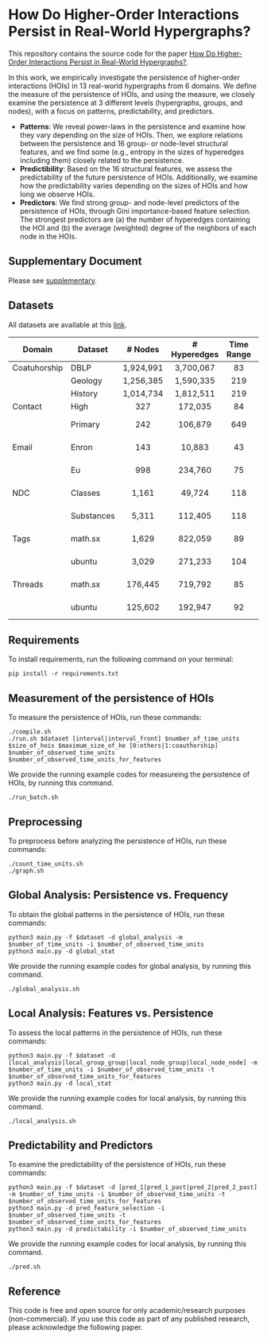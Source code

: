# How Do Higher-Order Interactions Persist in Real-World Hypergraphs?

This repository contains the source code for the paper [How Do Higher-Order Interactions Persist in Real-World Hypergraphs?](https://).
<!---
by [Hyunjin Choo](https://github.com/jin-choo/) and [Kijung Shin](https://kijungs.github.io/), to be presented at [](https://).)
-->

In this work, we empirically investigate the persistence of higher-order interactions (HOIs) in 13 real-world hypergraphs from 6 domains.
We define the measure of the persistence of HOIs, and using the measure, we closely examine the persistence at 3 different levels (hypergraphs, groups, and nodes), with a focus on patterns, predictability, and predictors.
* **Patterns**: We reveal power-laws in the persistence and examine how they vary depending on the size of HOIs. Then, we explore relations between the persistence and 16 group- or node-level structural features, and we find some (e.g., entropy in the sizes of hyperedges including them) closely related to the persistence.
* **Predictibility**: Based on the 16 structural features, we assess the predictability of the future persistence of HOIs. Additionally, we examine how the predictability varies depending on the sizes of HOIs and how long we observe HOIs.
* **Predictors**: We find strong group- and node-level predictors of the persistence of HOIs, through Gini importance-based feature selection. The strongest predictors are (a) the number of hyperedges containing the HOI and (b) the average (weighted) degree of the neighbors of each node in the HOIs.

## Supplementary Document

Please see [supplementary](./supplementary.pdf).

## Datasets

All datasets are available at this [link](https://www.cs.cornell.edu/~arb/data/).

| Domain       | Dataset    |   # Nodes  | # Hyperedges | Time Range | Time Unit |
|--------------|------------|:----------:|:------------:|:----------:|:---------:|
| Coatuhorship | DBLP       | 1,924,991  |  3,700,067   |     83     |   1 Year  |
|              | Geology    | 1,256,385  |  1,590,335   |    219     |   1 Year  |
|              | History    | 1,014,734  |  1,812,511   |    219     |   1 Year  |
| Contact      | High       |    327     |   172,035    |     84     |   1 Day   |
|              | Primary    |    242     |   106,879    |    649     |  6 Hours  |
| Email        | Enron      |    143     |    10,883    |     43     |  1 Month  |
|              | Eu         |    998     |   234,760    |     75     |  2 Weeks  |
| NDC          | Classes    |   1,161    |    49,724    |    118     |  2 Years  |
|              | Substances |   5,311    |   112,405    |    118     |  2 Years  |
| Tags         | math.sx    |   1,629    |   822,059    |     89     |  1 Month  |
|              | ubuntu     |   3,029    |   271,233    |    104     |  1 Month  |
| Threads      | math.sx    |  176,445   |   719,792    |     85     |  1 Month  |
|              | ubuntu     |  125,602   |   192,947    |     92     |  1 Month  |

## Requirements

To install requirements, run the following command on your terminal:
```setup
pip install -r requirements.txt
```

## Measurement of the persistence of HOIs

To measure the persistence of HOIs, run these commands:

```
./compile.sh
./run.sh $dataset [interval|interval_front] $number_of_time_units $size_of_hois $maximum_size_of_he [0:others|1:coauthorship] $number_of_observed_time_units $number_of_observed_time_units_for_features
```

We provide the running example codes for measureing the persistence of HOIs, by running this command.

```
./run_batch.sh
```


## Preprocessing

To preprocess before analyzing the persistence of HOIs, run these commands:

```
./count_time_units.sh
./graph.sh
```

## Global Analysis: Persistence vs. Frequency

To obtain the global patterns in the persistence of HOIs, run these commands:

```
python3 main.py -f $dataset -d global_analysis -m $number_of_time_units -i $number_of_observed_time_units
python3 main.py -d global_stat
```

We provide the running example codes for global analysis, by running this command.

```
./global_analysis.sh
```

## Local Analysis: Features vs. Persistence

To assess the local patterns in the persistence of HOIs, run these commands:

```
python3 main.py -f $dataset -d [local_analysis|local_group_group|local_node_group|local_node_node] -m $number_of_time_units -i $number_of_observed_time_units -t $number_of_observed_time_units_for_features
python3 main.py -d local_stat
```

We provide the running example codes for local analysis, by running this command.

```
./local_analysis.sh
```

## Predictability and Predictors

To examine the predictability of the persistence of HOIs, run these commands:

```
python3 main.py -f $dataset -d [pred_1|pred_1_past|pred_2|pred_2_past] -m $number_of_time_units -i $number_of_observed_time_units -t $number_of_observed_time_units_for_features
python3 main.py -d pred_feature_selection -i $number_of_observed_time_units -t $number_of_observed_time_units_for_features
python3 main.py -d predictability -i $number_of_observed_time_units
```

We provide the running example codes for local analysis, by running this command.

```
./pred.sh
```

## Reference

This code is free and open source for only academic/research purposes (non-commercial). If you use this code as part of any published research, please acknowledge the following paper.
```

```

